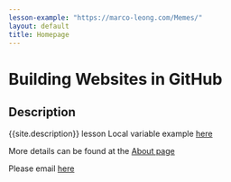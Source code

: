 ```yaml
---
lesson-example: "https://marco-leong.com/Memes/"
layout: default
title: Homepage
---
```



# Building Websites in GitHub

## Description
{{site.description}}
lesson
Local variable example [here]({{page.lesson-example}})

More details can be found at the [About page](about)

Please email [here](mailto:{{site.email}})


